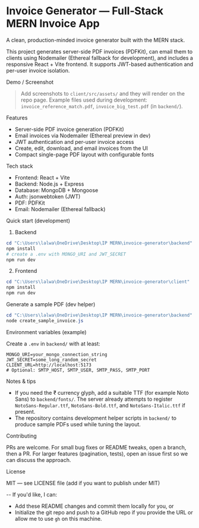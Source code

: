 # Invoice Generator — Full‑Stack MERN Invoice App

A clean, production-minded invoice generator built with the MERN stack.

This project generates server-side PDF invoices (PDFKit), can email them to clients using Nodemailer (Ethereal fallback for development), and includes a responsive React + Vite frontend. It supports JWT-based authentication and per-user invoice isolation.

Demo / Screenshot

> Add screenshots to `client/src/assets/` and they will render on the repo page. Example files used during development: `invoice_reference_match.pdf`, `invoice_big_test.pdf` (in `backend/`).

Features

- Server-side PDF invoice generation (PDFKit)
- Email invoices via Nodemailer (Ethereal preview in dev)
- JWT authentication and per-user invoice access
- Create, edit, download, and email invoices from the UI
- Compact single-page PDF layout with configurable fonts

Tech stack

- Frontend: React + Vite
- Backend: Node.js + Express
- Database: MongoDB + Mongoose
- Auth: jsonwebtoken (JWT)
- PDF: PDFKit
- Email: Nodemailer (Ethereal fallback)

Quick start (development)

1) Backend

```powershell
cd "C:\Users\lalwa\OneDrive\Desktop\IP MERN\invoice-generator\backend"
npm install
# create a .env with MONGO_URI and JWT_SECRET
npm run dev
```

2) Frontend

```powershell
cd "C:\Users\lalwa\OneDrive\Desktop\IP MERN\invoice-generator\client"
npm install
npm run dev
```

Generate a sample PDF (dev helper)

```powershell
cd "C:\Users\lalwa\OneDrive\Desktop\IP MERN\invoice-generator\backend"
node create_sample_invoice.js
```

Environment variables (example)

Create a `.env` in `backend/` with at least:

```
MONGO_URI=your_mongo_connection_string
JWT_SECRET=some_long_random_secret
CLIENT_URL=http://localhost:5173
# Optional: SMTP_HOST, SMTP_USER, SMTP_PASS, SMTP_PORT
```

Notes & tips

- If you need the ₹ currency glyph, add a suitable TTF (for example Noto Sans) to `backend/fonts/`. The server already attempts to register `NotoSans-Regular.ttf`, `NotoSans-Bold.ttf`, and `NotoSans-Italic.ttf` if present.
- The repository contains development helper scripts in `backend/` to produce sample PDFs used while tuning the layout.

Contributing

PRs are welcome. For small bug fixes or README tweaks, open a branch, then a PR. For larger features (pagination, tests), open an issue first so we can discuss the approach.

License

MIT — see LICENSE file (add if you want to publish under MIT)

--
If you'd like, I can:
- Add these README changes and commit them locally for you, or
- Initialize the git repo and push to a GitHub repo if you provide the URL or allow me to use `gh` on this machine.
